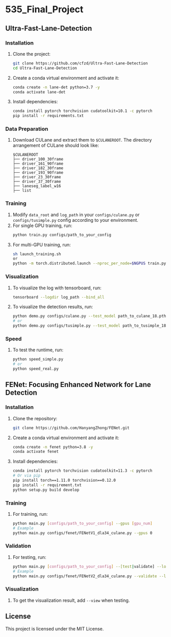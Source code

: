 # 535_Final_Project

## Ultra-Fast-Lane-Detection

### Installation

1. Clone the project:
    ```sh
    git clone https://github.com/cfzd/Ultra-Fast-Lane-Detection
    cd Ultra-Fast-Lane-Detection
    ```
2. Create a conda virtual environment and activate it:
    ```sh
    conda create -n lane-det python=3.7 -y
    conda activate lane-det
    ```
3. Install dependencies:
    ```sh
    conda install pytorch torchvision cudatoolkit=10.1 -c pytorch 
    pip install -r requirements.txt
    ```

### Data Preparation

1. Download CULane and extract them to `$CULANEROOT`. The directory arrangement of CULane should look like:
    ```
    $CULANEROOT
    ├── driver_100_30frame
    ├── driver_161_90frame
    ├── driver_182_30frame
    ├── driver_193_90frame
    ├── driver_23_30frame
    ├── driver_37_30frame
    ├── laneseg_label_w16
    ├── list
    ```

### Training

1. Modify `data_root` and `log_path` in your `configs/culane.py` or `configs/tusimple.py` config according to your environment.
2. For single GPU training, run:
    ```sh
    python train.py configs/path_to_your_config
    ```
3. For multi-GPU training, run:
    ```sh
    sh launch_training.sh
    or
    python -m torch.distributed.launch --nproc_per_node=$NGPUS train.py configs/path_to_your_config
    ```

### Visualization

1. To visualize the log with tensorboard, run:
    ```sh
    tensorboard --logdir log_path --bind_all
    ```
2. To visualize the detection results, run:
    ```sh
    python demo.py configs/culane.py --test_model path_to_culane_18.pth
    # or
    python demo.py configs/tusimple.py --test_model path_to_tusimple_18.pth
    ```

### Speed

1. To test the runtime, run:
    ```sh
    python speed_simple.py  
    # or
    python speed_real.py
    ```

## FENet: Focusing Enhanced Network for Lane Detection

### Installation

1. Clone the repository:
    ```sh
    git clone https://github.com/HanyangZhong/FENet.git
    ```
2. Create a conda virtual environment and activate it:
    ```sh
    conda create -n fenet python=3.8 -y
    conda activate fenet
    ```
3. Install dependencies:
    ```sh
    conda install pytorch torchvision cudatoolkit=11.3 -c pytorch
    # Or via pip
    pip install torch==1.11.0 torchvision==0.12.0
    pip install -r requirement.txt
    python setup.py build develop
    ```

### Training

1. For training, run:
    ```sh
    python main.py [configs/path_to_your_config] --gpus [gpu_num]
    # Example
    python main.py configs/fenet/FENetV1_dla34_culane.py --gpus 0
    ```

### Validation

1. For testing, run:
    ```sh
    python main.py [configs/path_to_your_config] --[test|validate] --load_from [path_to_your_model] --gpus [gpu_num]
    # Example
    python main.py configs/fenet/FENetV2_dla34_culane.py --validate --load_from ./checkpoint/fenetv2_culane_dla34.pth --gpus 0
    ```

### Visualization

1. To get the visualization result, add `--view` when testing.

## License

This project is licensed under the MIT License.
